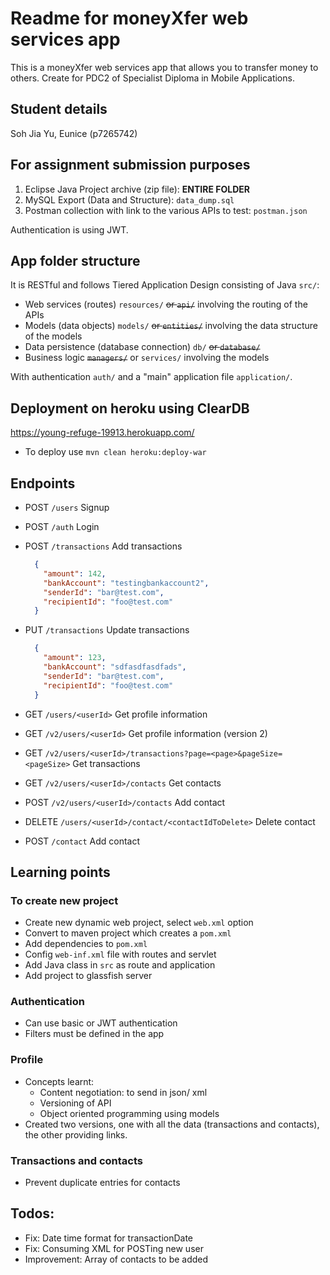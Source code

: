# Readme for moneyXfer web services app

This is a moneyXfer web services app that allows you to transfer money to others. Create for PDC2 of Specialist Diploma in Mobile Applications.

## Student details
Soh Jia Yu, Eunice (p7265742)

## For assignment submission purposes
1. Eclipse Java Project archive (zip file): **ENTIRE FOLDER**
2. MySQL Export (Data and Structure): `data_dump.sql`
3. Postman collection with link to the various APIs to test: `postman.json`

Authentication is using JWT.

## App folder structure

It is RESTful and follows Tiered Application Design consisting of Java `src/`:

- Web services (routes) `resources/` ~~or `api/`~~ involving the routing of the APIs
- Models (data objects) `models/`  ~~or `entities/`~~ involving the data structure of the models
- Data persistence (database connection) `db/` ~~or `database/`~~ 
- Business logic ~~`managers/`~~ or `services/` involving the models

With authentication `auth/` and a "main" application file `application/`.

## Deployment on heroku using ClearDB

https://young-refuge-19913.herokuapp.com/

- To deploy use `mvn clean heroku:deploy-war`

## Endpoints

- POST `/users` Signup
- POST `/auth` Login
- POST `/transactions` Add transactions
  ```json
    {
      "amount": 142,
      "bankAccount": "testingbankaccount2",
      "senderId": "bar@test.com",
      "recipientId": "foo@test.com"
    }
  ```
- PUT `/transactions` Update transactions
  ```json
    {
      "amount": 123,
      "bankAccount": "sdfasdfasdfads",
      "senderId": "bar@test.com",
      "recipientId": "foo@test.com"
    }
  ```
- GET `/users/<userId>` Get profile information
- GET `/v2/users/<userId>` Get profile information (version 2)
- GET `/v2/users/<userId>/transactions?page=<page>&pageSize=<pageSize>` Get transactions

- GET `/v2/users/<userId>/contacts` Get contacts
- POST `/v2/users/<userId>/contacts` Add contact
- DELETE `/users/<userId>/contact/<contactIdToDelete>` Delete contact
- POST `/contact` Add contact

## Learning points

### To create new project 
- Create new dynamic web project, select `web.xml` option
- Convert to maven project which creates a `pom.xml`
- Add dependencies to `pom.xml`
- Config `web-inf.xml` file with routes and servlet 
- Add Java class in `src` as route and application
- Add project to glassfish server

### Authentication
- Can use basic or JWT authentication
- Filters must be defined in the app

### Profile
- Concepts learnt:
  - Content negotiation: to send in json/ xml
  - Versioning of API
  - Object oriented programming using models
- Created two versions, one with all the data (transactions and contacts), the other providing links.

### Transactions and contacts
- Prevent duplicate entries for contacts

## Todos:
- Fix: Date time format for transactionDate
- Fix: Consuming XML for POSTing new user
- Improvement: Array of contacts to be added
